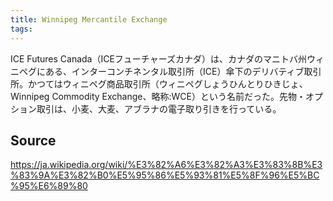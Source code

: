 ```yaml
---
title: Winnipeg Mercantile Exchange
tags: 
---
```


ICE Futures Canada（ICEフューチャーズカナダ）は、カナダのマニトバ州ウィニペグにある、インターコンチネンタル取引所（ICE）傘下のデリバティブ取引所。かつてはウィニペグ商品取引所（ウィニペグしょうひんとりひきじょ、Winnipeg Commodity Exchange、略称:WCE）という名前だった。先物・オプション取引は、小麦、大麦、アブラナの電子取り引きを行っている。

## Source
https://ja.wikipedia.org/wiki/%E3%82%A6%E3%82%A3%E3%83%8B%E3%83%9A%E3%82%B0%E5%95%86%E5%93%81%E5%8F%96%E5%BC%95%E6%89%80